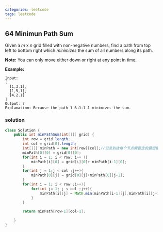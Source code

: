 ```yaml
---
categories: leetcode
tags: leetcode
---
```




## 64  Minimun Path Sum

Given a *m* x *n* grid filled with non-negative numbers, find a path from top left to bottom right which *minimizes* the sum of all numbers along its path.

**Note:** You can only move either down or right at any point in time.

**Example:**

```
Input:
[
  [1,3,1],
  [1,5,1],
  [4,2,1]
]
Output: 7
Explanation: Because the path 1→3→1→1→1 minimizes the sum.
```



### solution

```java
class Solution {
    public int minPathSum(int[][] grid) {
        int row = grid.length;
        int col = grid[0].length;
        int[][] minPath = new int[row][col];//记录到达每个节点需要走的最短路径
        minPath[0][0] = grid[0][0];
        for(int i = 1; i < row; i++ ){
            minPath[i][0] = grid[i][0]+ minPath[i-1][0];
        }
        for(int j = 1;j < col ;j++){
            minPath[0][j] = grid[0][j]+minPath[0][j-1];
        }
        for(int i = 1; i < row ;i++){
            for(int j= 1; j < col ;j++){
                minPath[i][j] = Math.min(minPath[i-1][j],minPath[i][j-1]) + grid[i][j];//到达节点的方式只有从上或者从左边到达，更新到达节点的最小路径
            }
        }
        
        return minPath[row-1][col-1];
        
    }
}
```

